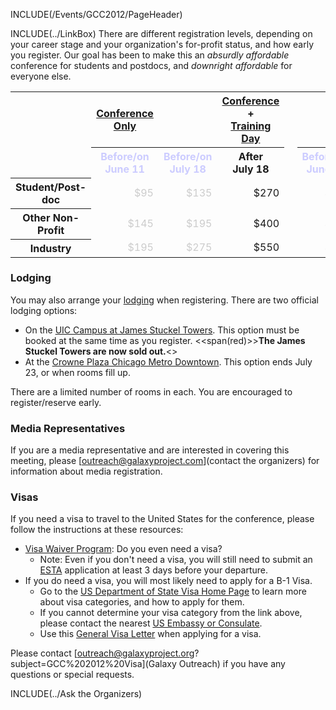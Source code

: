 INCLUDE(/Events/GCC2012/PageHeader)

INCLUDE(../LinkBox)
There are different registration levels, depending on your career stage and your organization's for-profit status, and how early you register.  Our goal has been to make this an *absurdly affordable* conference for students and postdocs, and *downright affordable* for everyone else. 

<table>
  <tr>
    <td style=" border: none;"> </td>
    <th style=" width: 35%"> <a href='/Events/GCC2012/Program.md'>Conference Only</a> </th>
    <td style=" border: none;"> </td>
    <th style=" width: 35%"> <a href='/Events/GCC2012/Program.md'>Conference</a> + <br /><a href='/Events/GCC2012/Program.md'>Training Day</a> </th>
  </tr>
  <tr>
    <td style=" border: none;"> </td>
    <th style=" color: #ccccff"> Before/on<br />June 11 </th>
    <th style=" color: #ccccff"> Before/on<br />July 18 </th>
    <th> After<br />July&nbsp;18 </th>
    <td style=" border: none;"> &nbsp; </td>
    <th style=" color: #ccccff"> Before/on<br />June 11 </th>
    <th style=" color: #ccccff"> Before/on<br />July 18 </th>
    <th> After<br />July&nbsp;18 </th>
  </tr>
  <tr>
    <th> Student/Post-doc </th>
    <td style=" text-align: right; color: #cccccc"> $95 </td>
    <td style=" text-align: right; color: #cccccc"> $135 </td>
    <td style=" text-align: right;"> $270 </td>
    <td> </td>
    <td style=" text-align: right; color: #cccccc"> $130 </td>
    <td style=" text-align: right; color: #cccccc"> $185 </td>
    <td style=" text-align: right;"> $370 </td>
  </tr>
  <tr>
    <th> Other Non-Profit </th>
    <td style=" text-align: right; color: #cccccc"> $145 </td>
    <td style=" text-align: right; color: #cccccc"> $195 </td>
    <td style=" text-align: right;"> $400 </td>
    <td> </td>
    <td style=" text-align: right; color: #cccccc"> $195 </td>
    <td style=" text-align: right; color: #cccccc"> $265 </td>
    <td style=" text-align: right;"> $540 </td>
  </tr>
  <tr>
    <th> Industry         </th>
    <td style=" text-align: right; color: #cccccc"> $195 </td>
    <td style=" text-align: right; color: #cccccc"> $275 </td>
    <td style=" text-align: right;"> $550 </td>
    <td> </td>
    <td style=" text-align: right; color: #cccccc"> $270 </td>
    <td style=" text-align: right; color: #cccccc"> $375 </td>
    <td style=" text-align: right;"> $750 </td>
  </tr>
</table>





### Lodging

You may also arrange your [lodging](/Events/GCC2012/Logistics.md#lodging) when registering.  There are two official lodging options:

* On the [UIC Campus at James Stuckel Towers](http://www.housing.uic.edu/halls/jst/index.php). This option must be booked at the same time as you register.  <<span(red)>>**The James Stuckel Towers are now sold out.**<<span>>
* At the [Crowne Plaza Chicago Metro Downtown](/Events/GCC2012/Logistics.md#crowne-plaza-chicago-metro-downtown).  This option ends July 23, or when rooms fill up.

There are a limited number of rooms in each.  You are encouraged to register/reserve early.

### Media Representatives

If you are a media representative and are interested in covering this meeting, please [outreach@galaxyproject.com](contact the organizers) for information about media registration.


### Visas

If you need a visa to travel to the United States for the conference, please follow the instructions at these resources:

* [Visa Waiver Program](http://travel.state.gov/visa/temp/without/without_1990.html): Do you even need a visa?
  * Note: Even if you don't need a visa, you will still need to submit an [ESTA](https://esta.cbp.dhs.gov/esta/) application at least 3 days before your departure.
* If you do need a visa, you will most likely need to apply for a B-1 Visa.  
  * Go to the [US Department of State Visa Home Page](http://travel.state.gov/visa/visa_1750.html) to learn more about visa categories, and how to apply for them.
  * If you cannot determine your visa category from the link above, please contact the nearest [US Embassy or Consulate](http://www.usembassy.gov/).
  * Use this [General Visa Letter](ATTACHMENT_URLGeneralVisaLetter.pdf) when applying for a visa.


Please contact [outreach@galaxyproject.org?subject=GCC%202012%20Visa](Galaxy Outreach) if you have any questions or special requests.

INCLUDE(../Ask the Organizers)
